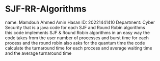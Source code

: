 # SJF-RR-Algorithms
name: Mamdouh Ahmed Amin Hasan 
ID: 20221441410
Department: Cyber Security 
that is a java code for each SJF and Round Robin algorithms  
this code implements SJF & Round Robin algorithms in an easy way 
the code takes from the user number of processes and burst time for each process 
and the round robin also asks for the quantum time 
the code calculate the turnaround time for each process and average waiting time and the average turnaround time 

